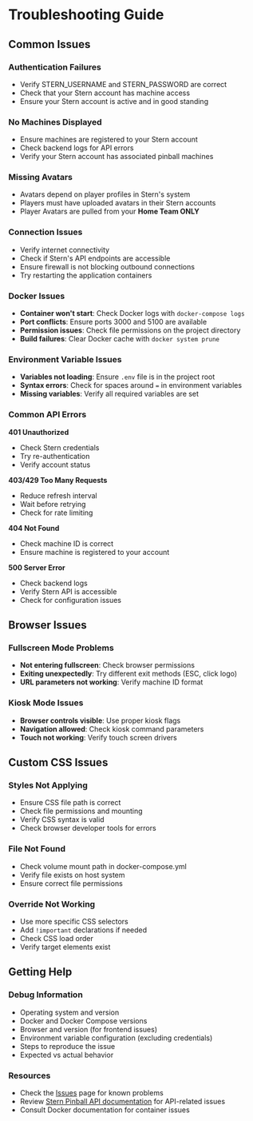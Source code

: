 # Troubleshooting Guide

## Common Issues

### Authentication Failures
- Verify STERN_USERNAME and STERN_PASSWORD are correct
- Check that your Stern account has machine access
- Ensure your Stern account is active and in good standing

### No Machines Displayed
- Ensure machines are registered to your Stern account
- Check backend logs for API errors
- Verify your Stern account has associated pinball machines

### Missing Avatars
- Avatars depend on player profiles in Stern's system
- Players must have uploaded avatars in their Stern accounts
- Player Avatars are pulled from your **Home Team ONLY**

### Connection Issues
- Verify internet connectivity
- Check if Stern's API endpoints are accessible
- Ensure firewall is not blocking outbound connections
- Try restarting the application containers

### Docker Issues
- **Container won't start**: Check Docker logs with `docker-compose logs`
- **Port conflicts**: Ensure ports 3000 and 5100 are available
- **Permission issues**: Check file permissions on the project directory
- **Build failures**: Clear Docker cache with `docker system prune`

### Environment Variable Issues
- **Variables not loading**: Ensure `.env` file is in the project root
- **Syntax errors**: Check for spaces around `=` in environment variables
- **Missing variables**: Verify all required variables are set


### Common API Errors

**401 Unauthorized**
- Check Stern credentials
- Try re-authentication
- Verify account status

**403/429 Too Many Requests**
- Reduce refresh interval
- Wait before retrying
- Check for rate limiting

**404 Not Found**
- Check machine ID is correct
- Ensure machine is registered to your account

**500 Server Error**
- Check backend logs
- Verify Stern API is accessible
- Check for configuration issues

## Browser Issues

### Fullscreen Mode Problems
- **Not entering fullscreen**: Check browser permissions
- **Exiting unexpectedly**: Try different exit methods (ESC, click logo)
- **URL parameters not working**: Verify machine ID format

### Kiosk Mode Issues
- **Browser controls visible**: Use proper kiosk flags
- **Navigation allowed**: Check kiosk command parameters
- **Touch not working**: Verify touch screen drivers

## Custom CSS Issues

### Styles Not Applying
- Ensure CSS file path is correct
- Check file permissions and mounting
- Verify CSS syntax is valid
- Check browser developer tools for errors

### File Not Found
- Check volume mount path in docker-compose.yml
- Verify file exists on host system
- Ensure correct file permissions

### Override Not Working
- Use more specific CSS selectors
- Add `!important` declarations if needed
- Check CSS load order
- Verify target elements exist

## Getting Help

### Debug Information
- Operating system and version
- Docker and Docker Compose versions
- Browser and version (for frontend issues)
- Environment variable configuration (excluding credentials)
- Steps to reproduce the issue
- Expected vs actual behavior

### Resources
- Check the [Issues](https://github.com/brombomb/stern-home-leaderboard/issues) page for known problems
- Review [Stern Pinball API documentation](https://insider.sternpinball.com/) for API-related issues
- Consult Docker documentation for container issues

